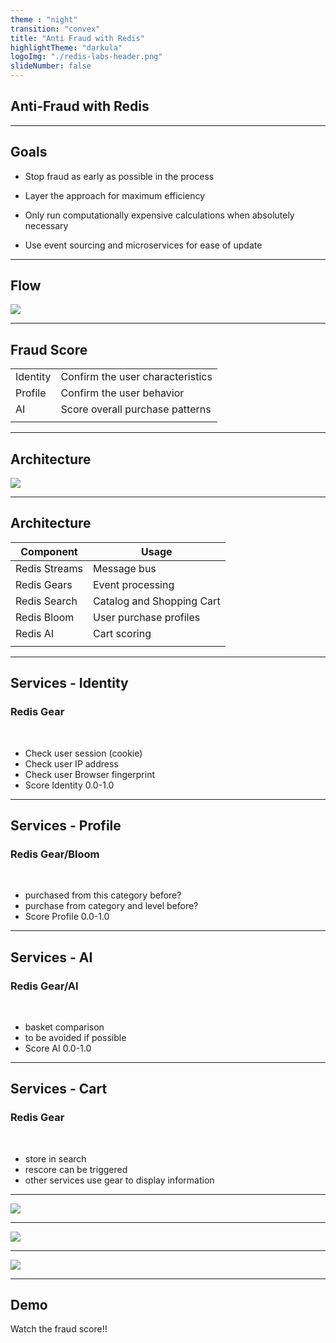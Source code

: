 ```yaml
---
theme : "night"
transition: "convex"
title: "Anti Fraud with Redis"
highlightTheme: "darkula"
logoImg: "./redis-labs-header.png"
slideNumber: false
---
```


## Anti-Fraud with Redis

---

## Goals

- Stop fraud as early as possible in the process

- Layer the approach for maximum efficiency 

- Only run computationally expensive calculations when absolutely necessary

- Use event sourcing and microservices for ease of update

---

## Flow

<img src="./flow.svg" style="background:none; border:none; box-shadow:none;">

---

## Fraud Score

| | |
|--|--|
|Identity|Confirm the user characteristics|
|Profile|Confirm the user behavior|
|AI|Score overall purchase patterns|
| | | 

---

## Architecture

<img src="./overall_arch.png" style="background:none; border:none; box-shadow:none;">

---

## Architecture

|Component|Usage|
|--|--|
|Redis Streams | Message bus |
|Redis Gears | Event processing |
|Redis Search | Catalog and Shopping Cart |
|Redis Bloom | User purchase profiles |
|Redis AI | Cart scoring |
|||

---

## Services - Identity

### Redis Gear
<br>

- Check user session (cookie)
- Check user IP address 
- Check user Browser fingerprint
- Score Identity 0.0-1.0

---

## Services - Profile

### Redis Gear/Bloom
<br>

- purchased from this category before?
- purchase from category and level before?
- Score Profile 0.0-1.0

---

## Services - AI

### Redis Gear/AI
<br>

- basket comparison
- to be avoided if possible
- Score AI 0.0-1.0

---

## Services - Cart

### Redis Gear
<br>

- store in search
- rescore can be triggered
- other services use gear to display information

---

<img src="./guest_sequence.svg" style="background:none; border:none; box-shadow:none;">

---

<img src="./good_user_sequence.svg" style="background:none; border:none; box-shadow:none;">

---

<img src="./bad_user_sequence.svg" style="background:none; border:none; box-shadow:none;">

---

## Demo

Watch the fraud score!!